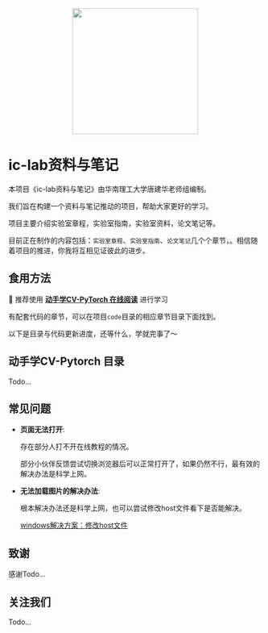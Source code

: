 
<div align=center>
<img src="https://raw.githubusercontent.com/datawhalechina/dive-into-cv-pytorch/master/markdown_imgs/whale_pytorch.jpg" width="250">
</div>

# ic-lab资料与笔记

本项目《ic-lab资料与笔记》由华南理工大学唐建华老师组编制。

我们旨在构建一个资料与笔记推动的项目，帮助大家更好的学习。

项目主要介绍实验室章程，实验室指南，实验室资料，论文笔记等。

目前正在制作的内容包括：`实验室章程`、`实验室指南`、`论文笔记`几个个章节，。相信随着项目的推进，你我将互相见证彼此的进步。

## 食用方法

:whale: 推荐使用 [**动手学CV-PyTorch 在线阅读**](https://datawhalechina.github.io/dive-into-cv-pytorch) 进行学习

有配套代码的章节，可以在项目`code`目录的相应章节目录下面找到。

以下是目录与代码更新进度，还等什么，学就完事了～

## 动手学CV-Pytorch 目录

Todo...

## 常见问题

- **页面无法打开**: 

    存在部分人打不开在线教程的情况。

    部分小伙伴反馈尝试切换浏览器后可以正常打开了，如果仍然不行，最有效的解决办法是科学上网。

- **无法加载图片的解决办法**: 

    根本解决办法还是科学上网，也可以尝试修改host文件看下是否能解决。

    [windows解决方案：修改host文件](https://blog.csdn.net/u011583927/article/details/104384169)


## 致谢

感谢Todo...


## 关注我们

Todo...
